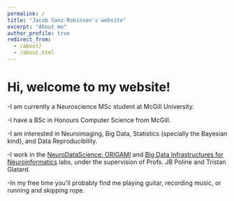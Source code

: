 ```yaml
---
permalink: /
title: "Jacob Sanz-Robinson's website"
excerpt: "About me"
author_profile: true
redirect_from: 
  - /about/
  - /about.html
---
```


Hi, welcome to my website!
======
-I am currently a Neuroscience MSc student at McGill University.

-I have a BSc in Honours Computer Science from McGill.

-I am interested in Neuroimaging, Big Data, Statistics (specially the Bayesian kind), and Data Reproducibility.

-I work in the [NeuroDataScience: ORIGAMI](https://neurodatascience.github.io/) and [Big Data Infrastructures for Neuroinformatics](https://big-data-lab-team.github.io) labs, under the supervision of Profs. JB Poline and Tristan Glatard.

-In my free time you'll probably find me playing guitar, recording music, or running and skipping rope.
